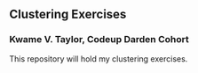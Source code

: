 ## Clustering Exercises
### Kwame V. Taylor, Codeup Darden Cohort
This repository will hold my clustering exercises.